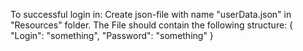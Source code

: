 To successful login in: Create json-file with name "userData.json" in "Resources" folder. The File should contain the following structure: { "Login": "something", "Password": "something" }
